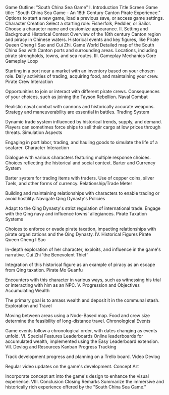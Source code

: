 Game Outline: "South China Sea Game"
I. Introduction
Title Screen
Game title: "South China Sea Game - An 18th Century Canton Pirate Experience."
Options to start a new game, load a previous save, or access game settings.
Character Creation
Select a starting role: Fisherfolk, Peddler, or Sailor.
Choose a character name and customize appearance.
II. Setting and Background
Historical Context
Overview of the 18th century Canton region and piracy in Chinese waters.
Historical events and key figures, like Pirate Queen Cheng I Sao and Cui Zhi.
Game World
Detailed map of the South China Sea with Canton ports and surrounding areas.
Locations, including pirate strongholds, towns, and sea routes.
III. Gameplay Mechanics
Core Gameplay Loop

Starting in a port near a market with an inventory based on your chosen role.
Daily activities of trading, acquiring food, and maintaining your crew.
Pirate Crew Interaction

Opportunities to join or interact with different pirate crews.
Consequences of your choices, such as joining the Tayson Rebellion.
Naval Combat

Realistic naval combat with cannons and historically accurate weapons.
Strategy and maneuverability are essential in battles.
Trading System

Dynamic trade system influenced by historical trends, supply, and demand.
Players can sometimes force ships to sell their cargo at low prices through threats.
Simulation Aspects

Engaging in port labor, trading, and hauling goods to simulate the life of a seafarer.
Character Interaction

Dialogue with various characters featuring multiple response choices.
Choices reflecting the historical and social context.
Barter and Currency System

Barter system for trading items with traders.
Use of copper coins, silver Taels, and other forms of currency.
Relationship/Trade Meter

Building and maintaining relationships with characters to enable trading or avoid hostility.
Navigate Qing Dynasty's Policies

Adapt to the Qing Dynasty's strict regulation of international trade.
Engage with the Qing navy and influence towns' allegiances.
Pirate Taxation Systems

Choices to enforce or evade pirate taxation, impacting relationships with pirate organizations and the Qing Dynasty.
IV. Historical Figures
Pirate Queen Cheng I Sao

In-depth exploration of her character, exploits, and influence in the game's narrative.
Cui Zhi 'the Benevolent Thief'

Integration of this historical figure as an example of piracy as an escape from Qing taxation.
Pirate Mo Guanfu

Encounters with this character in various ways, such as witnessing his trial or interacting with him as an NPC.
V. Progression and Objectives
Accumulating Wealth

The primary goal is to amass wealth and deposit it in the communal stash.
Exploration and Travel

Moving between areas using a Node-Based map.
Food and crew size determine the feasibility of long-distance travel.
Chronological Events

Game events follow a chronological order, with dates changing as events unfold.
VI. Special Features
Leaderboards
Online leaderboards for accumulated wealth, implemented using the Easy Leaderboard extension.
VII. Devlog and Resources
Kanban Progress Tracking

Track development progress and planning on a Trello board.
Video Devlog

Regular video updates on the game's development.
Concept Art

Incorporate concept art into the game's design to enhance the visual experience.
VIII. Conclusion
Closing Remarks
Summarize the immersive and historically rich experience offered by the "South China Sea Game."
